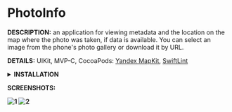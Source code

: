 <h1>PhotoInfo</h1>

<p><strong>DESCRIPTION:</strong> an application for viewing metadata and the location on the map where the photo was taken, if data is available. You can select an image from the phone's photo gallery or download it by URL.</p>
<p><strong>DETAILS:</strong> UIKit, MVP-C, CocoaPods: <a href="https://yandex.ru/dev/mapkit/doc/en/ios/generated/getting_started">Yandex MapKit</a>, <a href="https://github.com/realm/SwiftLint">SwiftLint</a></p>
<details>
<summary><strong>INSTALLATION</strong></summary>

1. **Get the Yandex MapKit API key:**
    
    - Go to the [Developer Dashboard](https://developer.tech.yandex.ru/services/).
    - **Log in** to your Yandex account or **create** a new one.
    - Click **Connect APIs** and choose **MapKit Mobile SDK**.
    - Enter information about yourself and your project, select a pricing plan, and click **Continue**.
    - After your API key is successfully created, it will be available in the **API Interfaces → MapKit Mobile SDK** tab.
      
```sh
NOTE: It takes about 15 minutes to activate API keys.
```

2. **Clone this repository to your local machine:**

```sh
https://github.com/eldarovsky/PhotoInfo.git
```
    
3. **Open the project in Xcode:**

    - Launch Xcode.
    - Select **Open** from the File menu.
    - Navigate to the project folder and select the `.xcworkspace` file.

4. **Enter API key:**

    - Go to the `AppDelegate` file and replace `enter_API_key` text with your API key.
    
5. **Set the Active Scheme:**

    - In Xcode's toolbar, select the target device or simulator you want to run the app on (preferred: iPhone 15 Pro, iOS 16.5).
    
6. **Build and Run the Project:**

   - Click the **Run** button (▶) in Xcode's toolbar.
   - The app will build and launch in the selected simulator or device.

</details>

<p><strong>SCREENSHOTS:</p>
    
![1](https://github.com/eldarovsky/PhotoInfo/assets/60284515/b083ba08-c31b-42c8-aa51-f1ec3ea7fd88)
![2](https://github.com/eldarovsky/PhotoInfo/assets/60284515/92fcddae-f9c0-45bd-b613-faf10be9631c)
